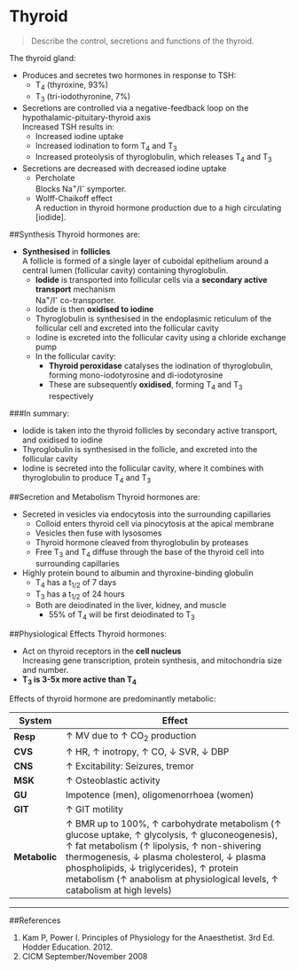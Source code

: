 # Thyroid
> Describe the control, secretions and functions of the thyroid.

The thyroid gland:
* Produces and secretes two hormones in response to TSH:
  * T<sub>4</sub> (thyroxine, 93%)
  * T<sub>3</sub> (tri-iodothyronine, 7%)
* Secretions are controlled via a negative-feedback loop on the hypothalamic-pituitary-thyroid axis  
Increased TSH results in:
  * Increased iodine uptake
  * Increased iodination to form T<sub>4</sub> and T<sub>3</sub>
  * Increased proteolysis of thyroglobulin, which releases T<sub>4</sub> and T<sub>3</sub>
* Secretions are decreased with decreased iodine uptake
  * Percholate  
  Blocks Na<sup>+</sup>/I<sup>-</sup> symporter.
  * Wolff-Chaikoff effect  
  A reduction in thyroid hormone production due to a high circulating [iodide].


##Synthesis
Thyroid hormones are:
* **Synthesised** in **follicles**  
A follicle is formed of a single layer of cuboidal epithelium around a central lumen (follicular cavity) containing thyroglobulin.
  * **Iodide** is transported into follicular cells via a **secondary active transport** mechanism  
  Na<sup>+</sup>/I<sup>-</sup> co-transporter.
  * Iodide is then **oxidised to iodine**
  * Thyroglobulin is synthesised in the endoplasmic reticulum of the follicular cell and excreted into the follicular cavity
  * Iodine is excreted into the follicular cavity using a chloride exchange pump
  * In the follicular cavity:
    * **Thyroid peroxidase** catalyses the iodination of thyroglobulin, forming mono-iodotyrosine and di-iodotyrosine
    * These are subsequently **oxidised**, forming T<sub>4</sub> and T<sub>3</sub> respectively

###In summary:
* Iodide is taken into the thyroid follicles by secondary active transport, and oxidised to iodine
* Thyroglobulin is synthesised in the follicle, and excreted into the follicular cavity
* Iodine is secreted into the follicular cavity, where it combines with thyroglobulin to produce T<sub>4</sub> and T<sub>3</sub>

##Secretion and Metabolism
Thyroid hormones are:
* Secreted in vesicles via endocytosis into the surrounding capillaries
  * Colloid enters thyroid cell via pinocytosis at the apical membrane
  * Vesicles then fuse with lysosomes
  * Thyroid hormone cleaved from thyroglobulin by proteases
  * Free T<sub>3</sub> and T<sub>4</sub> diffuse through the base of the thyroid cell into surrounding capillaries
* Highly protein bound to albumin and thyroxine-binding globulin
  * T<sub>4</sub> has a t<sub>1/2</sub> of 7 days
  * T<sub>3</sub> has a t<sub>1/2</sub> of 24 hours
  * Both are deiodinated in the liver, kidney, and muscle
    * 55% of T<sub>4</sub> will be first deiodinated to T<sub>3</sub>

##Physiological Effects
Thyroid hormones:
* Act on thyroid receptors in the **cell nucleus**  
Increasing gene transcription, protein synthesis, and mitochondria size and number. 
* **T<sub>3</sub> is 3-5x more active than T<sub>4</sub>**

Effects of thyroid hormone are predominantly metabolic:

|System|Effect|
|--|--|
|**Resp**| ↑ MV due to ↑ CO<sub>2</sub> production
|**CVS**|↑ HR, ↑ inotropy, ↑ CO, ↓ SVR, ↓ DBP
|**CNS**|↑ Excitability: Seizures, tremor
|**MSK**|↑ Osteoblastic activity
|**GU**|Impotence (men), oligomenorrhoea (women)
|**GIT**|↑ GIT motility
|**Metabolic**|↑ BMR up to 100%, ↑ carbohydrate metabolism (↑ glucose uptake, ↑ glycolysis, ↑ gluconeogenesis), ↑ fat metabolism (↑ lipolysis, ↑ non-shivering thermogenesis, ↓ plasma cholesterol, ↓ plasma phospholipids, ↓ triglycerides), ↑ protein metabolism (↑ anabolism at physiological levels, ↑ catabolism at high levels)

---
##References
1. Kam P, Power I. Principles of Physiology for the Anaesthetist. 3rd Ed. Hodder Education. 2012.
2. CICM September/November 2008